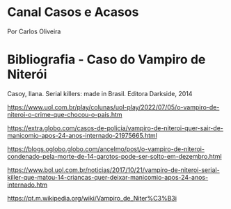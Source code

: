 # Canal Casos e Acasos
Por Carlos Oliveira

# Bibliografia - Caso do Vampiro de Niterói 

Casoy, Ilana. Serial killers: made in Brasil. Editora Darkside, 2014

https://www.uol.com.br/play/colunas/uol-play/2022/07/05/o-vampiro-de-niteroi-o-crime-que-chocou-o-pais.htm

https://extra.globo.com/casos-de-policia/vampiro-de-niteroi-quer-sair-de-manicomio-apos-24-anos-internado-21975665.html

https://blogs.oglobo.globo.com/ancelmo/post/o-vampiro-de-niteroi-condenado-pela-morte-de-14-garotos-pode-ser-solto-em-dezembro.html

https://www.bol.uol.com.br/noticias/2017/10/21/vampiro-de-niteroi-serial-killer-que-matou-14-criancas-quer-deixar-manicomio-apos-24-anos-internado.htm

https://pt.m.wikipedia.org/wiki/Vampiro_de_Niter%C3%B3i

